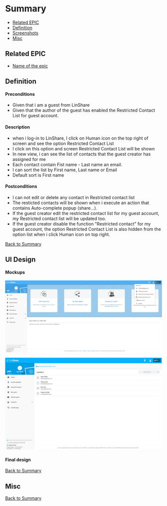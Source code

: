 # Summary

* [Related EPIC](#related-epic)
* [Definition](#definition)
* [Screenshots](#screenshots)
* [Misc](#misc)

## Related EPIC

* [Name of the epic](./README.md)

## Definition

#### Preconditions

- Given that i am a guest from LinShare 
- Given that the author of the guest has enabled the Restricted Contact List for guest account.
#### Description

- when i log-in to LinShare, I click on Human icon on the top right of screen and see the option Restricted Contact List
- I click on this option and screen Restricted Contact List will be shown 
- In new view, i can see the list of contacts that the guest creator has assigned for me 
- Each contact contain Fist name - Last name an email. 
- I can sort the list by First name, Last name or Email 
- Default sort is First name 
#### Postconditions

- I can not edit or delete any contact in  Restricted contact list 
- The resticted contacts will be shown when i execute an action that contains Auto-complete popup (share...).
- If the guest creator edit the restricted contact list for my guest account, my Restricted contact list will be updated too.
- If the guest creator disable the function "Restricted contact" for my guest account, the option Restricted Contact List is also hidden from the option list when i click Human icon on top right. 


[Back to Summary](#summary)

## UI Design

#### Mockups

![story2](./mockups/2.1.png)

![story2](./mockups/2.2.png)

#### Final design

[Back to Summary](#summary)
## Misc

[Back to Summary](#summary)



